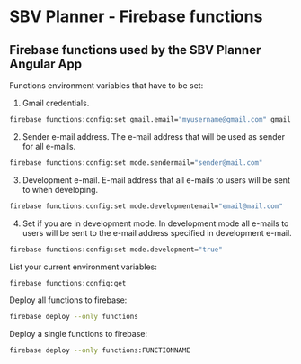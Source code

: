# SBV Planner - Firebase functions

## Firebase functions used by the SBV Planner Angular App

Functions environment variables that have to be set:

1. Gmail credentials.

```bash
firebase functions:config:set gmail.email="myusername@gmail.com" gmail.password="Gmail password"
```

2. Sender e-mail address. The e-mail address that will be used as sender for all e-mails.

```bash
firebase functions:config:set mode.sendermail="sender@mail.com"
```

3. Development e-mail. E-mail address that all e-mails to users will be sent to when developing.

```bash
firebase functions:config:set mode.developmentemail="email@mail.com"
```

4. Set if you are in development mode. In development mode all e-mails to users will be sent to the e-mail address specified in development e-mail.

```bash
firebase functions:config:set mode.development="true"
```

List your current environment variables:

```bash
firebase functions:config:get
```

Deploy all functions to firebase:

```bash
firebase deploy --only functions
```

Deploy a single functions to firebase:

```bash
firebase deploy --only functions:FUNCTIONNAME
```
